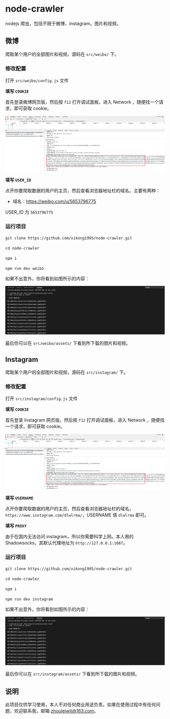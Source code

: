 # node-crawler

nodejs 爬虫，包括不限于微博，instagram，图片和视频。

## 微博

爬取某个用户的全部图片和视频，源码在 `src/weibo/` 下。

### 修改配置

打开 `src/weibo/config.js` 文件

**填写 `COOKIE`**

首先登录微博网页版，然后按 `f12` 打开调试面板，进入 Network ，随便找一个请求，即可获取 cookie。

![weibo-cookie](./images/weibo-cookie.png)

**填写 `USER_ID`**

点开你要爬取数据的用户的主页，然后查看浏览器地址栏的域名，主要有两种：

-   域名：https://weibo.com/u/5653796775

USER_ID 为 `5653796775`

### 运行项目

```node
git clone https://github.com/xikong1995/node-crawler.git

cd node-crawler

npm i

npm run dev weibo
```

如果不出意外，你将看到如图所示的内容：

![weibo-download](./images/weibo-download.png)

最后你可以在 `src/weibo/assets/` 下看到所下载的图片和视频。

## Instagram

爬取某个用户的全部图片和视频，源码在 `src/instagram/` 下。

### 修改配置

打开 `src/instagram/config.js` 文件

**填写 `COOKIE`**

首先登录 Instagram 网页版，然后按 `f12` 打开调试面板，进入 Network ，随便找一个请求，即可获取 cookie。

![weibo-cookie](./images/weibo-cookie.png)

**填写 `USERNAME`**

点开你要爬取数据的用户的主页，然后查看浏览器地址栏的域名，`https://www.instagram.com/dlwlrma/`，USERNAME 填 `dlwlrma` 即可。

**填写 `PROXY`**

由于在国内无法访问 instagram，所以你需要科学上网。本人用的 Shadowsocks，其默认代理地址为 `http://127.0.0.1:1087`。

### 运行项目

```node
git clone https://github.com/xikong1995/node-crawler.git

cd node-crawler

npm i

npm run dev instagram
```

如果不出意外，你将看到如图所示的内容：

![weibo-download](./images/weibo-download.png)

最后你可以在 `src/instagram/assets/` 下看到所下载的图片和视频。

## 说明

此项目仅供学习使用，本人不对任何商业用途负责。如果在使用过程中有任何问题，欢迎联系我，邮箱 zhouleiwit@163.com。
